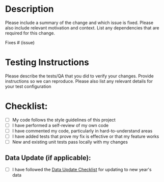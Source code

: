 # Description

Please include a summary of the change and which issue is fixed. Please also include relevant motivation and context. List any dependencies that are required for this change.

Fixes # (issue)

# Testing Instructions

Please describe the tests/QA that you did to verify your changes. Provide instructions so we can reproduce.
Please also list any relevant details for your test configuration

# Checklist:

- [ ] My code follows the style guidelines of this project
- [ ] I have performed a self-review of my own code
- [ ] I have commented my code, particularly in hard-to-understand areas
- [ ] I have added tests that prove my fix is effective or that my feature works
- [ ] New and existing unit tests pass locally with my changes

## Data Update (if applicable):
- [ ] I have followed the [Data Update Checklist](DATA_UPDATE_CHECKLIST.md) for updating to new year's data

<!-- PR template modified from: https://embeddedartistry.com/blog/2017/08/04/a-github-pull-request-template-for-your-projects/ -->
